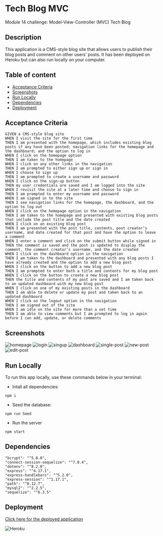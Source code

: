 
# Tech Blog MVC

Module 14 challenge: Model-View-Controller (MVC) Tech Blog

## Description
This application is a CMS-style blog site that allows users to publish their blog posts and comment on other users' posts. It has been deployed on Heroku but can also run locally on your computer.
## Table of content
* [Acceptance Criteria](#acceptance-criteria)
* [Screenshots](#screenshots)
* [Run Locally](#run-locally)
* [Dependencies](#dependencies)
* [Deployment](#deployment)

## Acceptance Criteria
   ```
   GIVEN a CMS-style blog site
   WHEN I visit the site for the first time
   THEN I am presented with the homepage, which includes existing blog posts if any have been posted; navigation links for the homepage and the dashboard; and the option to log in
   WHEN I click on the homepage option
   THEN I am taken to the homepage
   WHEN I click on any other links in the navigation
   THEN I am prompted to either sign up or sign in
   WHEN I choose to sign up
   THEN I am prompted to create a username and password
   WHEN I click on the sign-up button
   THEN my user credentials are saved and I am logged into the site
   WHEN I revisit the site at a later time and choose to sign in
   THEN I am prompted to enter my username and password
   WHEN I am signed in to the site
   THEN I see navigation links for the homepage, the dashboard, and the option to log out
   WHEN I click on the homepage option in the navigation
   THEN I am taken to the homepage and presented with existing blog posts that include the post title and the date created
   WHEN I click on an existing blog post
   THEN I am presented with the post title, contents, post creator’s username, and date created for that post and have the option to leave a comment
   WHEN I enter a comment and click on the submit button while signed in
   THEN the comment is saved and the post is updated to display the comment, the comment creator’s username, and the date created
   WHEN I click on the dashboard option in the navigation
   THEN I am taken to the dashboard and presented with any blog posts I have already created and the option to add a new blog post
   WHEN I click on the button to add a new blog post
   THEN I am prompted to enter both a title and contents for my blog post
   WHEN I click on the button to create a new blog post
   THEN the title and contents of my post are saved and I am taken back to an updated dashboard with my new blog post
   WHEN I click on one of my existing posts in the dashboard
   THEN I am able to delete or update my post and taken back to an updated dashboard
   WHEN I click on the logout option in the navigation
   THEN I am signed out of the site
   WHEN I am idle on the site for more than a set time
   THEN I am able to view comments but I am prompted to log in again before I can add, update, or delete comments
   ```
## Screenshots

![homepage](https://user-images.githubusercontent.com/112605297/226143363-d9931a51-526b-4688-aa5e-30de3abcf3f6.png)
![login](https://user-images.githubusercontent.com/112605297/226143367-0a65a0ad-ca9a-42d6-aca1-866ed2ceca21.png)
![singup](https://user-images.githubusercontent.com/112605297/226143371-4a145c72-980c-4a84-868f-109a544f3cd0.png)
![dashboard](https://user-images.githubusercontent.com/112605297/226143354-57f5420c-06c9-4a67-bbad-7da6e41f2589.png)
![single-post](https://user-images.githubusercontent.com/112605297/226143373-af7846e3-765b-4e2d-8e5c-3e0e7ead13f3.png)
![new-post](https://user-images.githubusercontent.com/112605297/226143432-3bc242ce-d8a6-4406-9e46-4ffb80e7e64c.png)
![edit-post](https://user-images.githubusercontent.com/112605297/226746792-71fb25df-1d00-4fcc-bddd-5b14fcff66d3.png)


## Run Locally

To run this app locally, use these commands below in your terminal:

- Intall all dependencies:
```
npm i
```

- Seed the database:
```
npm run Seed
```

- Run the server
```
npm start 
```
## Dependencies

    "bcrypt": "^5.0.0",
    "connect-session-sequelize": "^7.0.4",
    "dotenv": "^8.2.0",
    "express": "^4.17.1",
    "express-handlebars": "^5.2.0",
    "express-session": "^1.17.1",
    "path": "^0.12.7",
    "mysql2": "^2.2.5",
    "sequelize": "^6.3.5"
## Deployment

<!-- TODO: add heroku link -->
[Click here for the deployed application](https://tech-blog-mvc-module-14.herokuapp.com/)


![Heroku](https://camo.githubusercontent.com/6979881d5a96b7b18a057083bb8aeb87ba35fc279452e29034c1e1c49ade0636/68747470733a2f2f7777772e6865726f6b7563646e2e636f6d2f6465706c6f792f627574746f6e2e737667)

